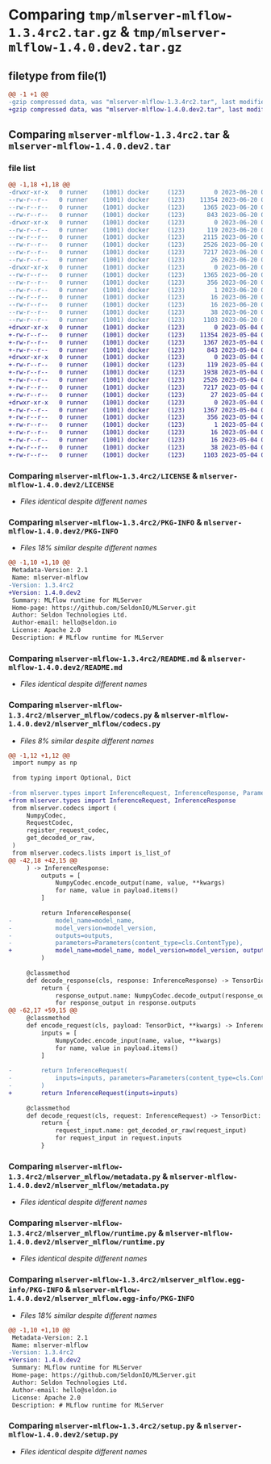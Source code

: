 # Comparing `tmp/mlserver-mlflow-1.3.4rc2.tar.gz` & `tmp/mlserver-mlflow-1.4.0.dev2.tar.gz`

## filetype from file(1)

```diff
@@ -1 +1 @@
-gzip compressed data, was "mlserver-mlflow-1.3.4rc2.tar", last modified: Tue Jun 20 09:09:44 2023, max compression
+gzip compressed data, was "mlserver-mlflow-1.4.0.dev2.tar", last modified: Thu May  4 09:30:52 2023, max compression
```

## Comparing `mlserver-mlflow-1.3.4rc2.tar` & `mlserver-mlflow-1.4.0.dev2.tar`

### file list

```diff
@@ -1,18 +1,18 @@
-drwxr-xr-x   0 runner    (1001) docker     (123)        0 2023-06-20 09:09:44.496017 mlserver-mlflow-1.3.4rc2/
--rw-r--r--   0 runner    (1001) docker     (123)    11354 2023-06-20 09:08:55.000000 mlserver-mlflow-1.3.4rc2/LICENSE
--rw-r--r--   0 runner    (1001) docker     (123)     1365 2023-06-20 09:09:44.496017 mlserver-mlflow-1.3.4rc2/PKG-INFO
--rw-r--r--   0 runner    (1001) docker     (123)      843 2023-06-20 09:08:55.000000 mlserver-mlflow-1.3.4rc2/README.md
-drwxr-xr-x   0 runner    (1001) docker     (123)        0 2023-06-20 09:09:44.492017 mlserver-mlflow-1.3.4rc2/mlserver_mlflow/
--rw-r--r--   0 runner    (1001) docker     (123)      119 2023-06-20 09:08:55.000000 mlserver-mlflow-1.3.4rc2/mlserver_mlflow/__init__.py
--rw-r--r--   0 runner    (1001) docker     (123)     2115 2023-06-20 09:08:55.000000 mlserver-mlflow-1.3.4rc2/mlserver_mlflow/codecs.py
--rw-r--r--   0 runner    (1001) docker     (123)     2526 2023-06-20 09:08:55.000000 mlserver-mlflow-1.3.4rc2/mlserver_mlflow/metadata.py
--rw-r--r--   0 runner    (1001) docker     (123)     7217 2023-06-20 09:08:55.000000 mlserver-mlflow-1.3.4rc2/mlserver_mlflow/runtime.py
--rw-r--r--   0 runner    (1001) docker     (123)       26 2023-06-20 09:08:55.000000 mlserver-mlflow-1.3.4rc2/mlserver_mlflow/version.py
-drwxr-xr-x   0 runner    (1001) docker     (123)        0 2023-06-20 09:09:44.496017 mlserver-mlflow-1.3.4rc2/mlserver_mlflow.egg-info/
--rw-r--r--   0 runner    (1001) docker     (123)     1365 2023-06-20 09:09:44.000000 mlserver-mlflow-1.3.4rc2/mlserver_mlflow.egg-info/PKG-INFO
--rw-r--r--   0 runner    (1001) docker     (123)      356 2023-06-20 09:09:44.000000 mlserver-mlflow-1.3.4rc2/mlserver_mlflow.egg-info/SOURCES.txt
--rw-r--r--   0 runner    (1001) docker     (123)        1 2023-06-20 09:09:44.000000 mlserver-mlflow-1.3.4rc2/mlserver_mlflow.egg-info/dependency_links.txt
--rw-r--r--   0 runner    (1001) docker     (123)       16 2023-06-20 09:09:44.000000 mlserver-mlflow-1.3.4rc2/mlserver_mlflow.egg-info/requires.txt
--rw-r--r--   0 runner    (1001) docker     (123)       16 2023-06-20 09:09:44.000000 mlserver-mlflow-1.3.4rc2/mlserver_mlflow.egg-info/top_level.txt
--rw-r--r--   0 runner    (1001) docker     (123)       38 2023-06-20 09:09:44.496017 mlserver-mlflow-1.3.4rc2/setup.cfg
--rw-r--r--   0 runner    (1001) docker     (123)     1103 2023-06-20 09:08:55.000000 mlserver-mlflow-1.3.4rc2/setup.py
+drwxr-xr-x   0 runner    (1001) docker     (123)        0 2023-05-04 09:30:52.716329 mlserver-mlflow-1.4.0.dev2/
+-rw-r--r--   0 runner    (1001) docker     (123)    11354 2023-05-04 09:30:02.000000 mlserver-mlflow-1.4.0.dev2/LICENSE
+-rw-r--r--   0 runner    (1001) docker     (123)     1367 2023-05-04 09:30:52.716329 mlserver-mlflow-1.4.0.dev2/PKG-INFO
+-rw-r--r--   0 runner    (1001) docker     (123)      843 2023-05-04 09:30:02.000000 mlserver-mlflow-1.4.0.dev2/README.md
+drwxr-xr-x   0 runner    (1001) docker     (123)        0 2023-05-04 09:30:52.716329 mlserver-mlflow-1.4.0.dev2/mlserver_mlflow/
+-rw-r--r--   0 runner    (1001) docker     (123)      119 2023-05-04 09:30:02.000000 mlserver-mlflow-1.4.0.dev2/mlserver_mlflow/__init__.py
+-rw-r--r--   0 runner    (1001) docker     (123)     1938 2023-05-04 09:30:02.000000 mlserver-mlflow-1.4.0.dev2/mlserver_mlflow/codecs.py
+-rw-r--r--   0 runner    (1001) docker     (123)     2526 2023-05-04 09:30:02.000000 mlserver-mlflow-1.4.0.dev2/mlserver_mlflow/metadata.py
+-rw-r--r--   0 runner    (1001) docker     (123)     7217 2023-05-04 09:30:02.000000 mlserver-mlflow-1.4.0.dev2/mlserver_mlflow/runtime.py
+-rw-r--r--   0 runner    (1001) docker     (123)       27 2023-05-04 09:30:02.000000 mlserver-mlflow-1.4.0.dev2/mlserver_mlflow/version.py
+drwxr-xr-x   0 runner    (1001) docker     (123)        0 2023-05-04 09:30:52.716329 mlserver-mlflow-1.4.0.dev2/mlserver_mlflow.egg-info/
+-rw-r--r--   0 runner    (1001) docker     (123)     1367 2023-05-04 09:30:52.000000 mlserver-mlflow-1.4.0.dev2/mlserver_mlflow.egg-info/PKG-INFO
+-rw-r--r--   0 runner    (1001) docker     (123)      356 2023-05-04 09:30:52.000000 mlserver-mlflow-1.4.0.dev2/mlserver_mlflow.egg-info/SOURCES.txt
+-rw-r--r--   0 runner    (1001) docker     (123)        1 2023-05-04 09:30:52.000000 mlserver-mlflow-1.4.0.dev2/mlserver_mlflow.egg-info/dependency_links.txt
+-rw-r--r--   0 runner    (1001) docker     (123)       16 2023-05-04 09:30:52.000000 mlserver-mlflow-1.4.0.dev2/mlserver_mlflow.egg-info/requires.txt
+-rw-r--r--   0 runner    (1001) docker     (123)       16 2023-05-04 09:30:52.000000 mlserver-mlflow-1.4.0.dev2/mlserver_mlflow.egg-info/top_level.txt
+-rw-r--r--   0 runner    (1001) docker     (123)       38 2023-05-04 09:30:52.716329 mlserver-mlflow-1.4.0.dev2/setup.cfg
+-rw-r--r--   0 runner    (1001) docker     (123)     1103 2023-05-04 09:30:02.000000 mlserver-mlflow-1.4.0.dev2/setup.py
```

### Comparing `mlserver-mlflow-1.3.4rc2/LICENSE` & `mlserver-mlflow-1.4.0.dev2/LICENSE`

 * *Files identical despite different names*

### Comparing `mlserver-mlflow-1.3.4rc2/PKG-INFO` & `mlserver-mlflow-1.4.0.dev2/PKG-INFO`

 * *Files 18% similar despite different names*

```diff
@@ -1,10 +1,10 @@
 Metadata-Version: 2.1
 Name: mlserver-mlflow
-Version: 1.3.4rc2
+Version: 1.4.0.dev2
 Summary: MLflow runtime for MLServer
 Home-page: https://github.com/SeldonIO/MLServer.git
 Author: Seldon Technologies Ltd.
 Author-email: hello@seldon.io
 License: Apache 2.0
 Description: # MLflow runtime for MLServer
```

### Comparing `mlserver-mlflow-1.3.4rc2/README.md` & `mlserver-mlflow-1.4.0.dev2/README.md`

 * *Files identical despite different names*

### Comparing `mlserver-mlflow-1.3.4rc2/mlserver_mlflow/codecs.py` & `mlserver-mlflow-1.4.0.dev2/mlserver_mlflow/codecs.py`

 * *Files 8% similar despite different names*

```diff
@@ -1,12 +1,12 @@
 import numpy as np
 
 from typing import Optional, Dict
 
-from mlserver.types import InferenceRequest, InferenceResponse, Parameters
+from mlserver.types import InferenceRequest, InferenceResponse
 from mlserver.codecs import (
     NumpyCodec,
     RequestCodec,
     register_request_codec,
     get_decoded_or_raw,
 )
 from mlserver.codecs.lists import is_list_of
@@ -42,18 +42,15 @@
     ) -> InferenceResponse:
         outputs = [
             NumpyCodec.encode_output(name, value, **kwargs)
             for name, value in payload.items()
         ]
 
         return InferenceResponse(
-            model_name=model_name,
-            model_version=model_version,
-            outputs=outputs,
-            parameters=Parameters(content_type=cls.ContentType),
+            model_name=model_name, model_version=model_version, outputs=outputs
         )
 
     @classmethod
     def decode_response(cls, response: InferenceResponse) -> TensorDict:
         return {
             response_output.name: NumpyCodec.decode_output(response_output)
             for response_output in response.outputs
@@ -62,17 +59,15 @@
     @classmethod
     def encode_request(cls, payload: TensorDict, **kwargs) -> InferenceRequest:
         inputs = [
             NumpyCodec.encode_input(name, value, **kwargs)
             for name, value in payload.items()
         ]
 
-        return InferenceRequest(
-            inputs=inputs, parameters=Parameters(content_type=cls.ContentType)
-        )
+        return InferenceRequest(inputs=inputs)
 
     @classmethod
     def decode_request(cls, request: InferenceRequest) -> TensorDict:
         return {
             request_input.name: get_decoded_or_raw(request_input)
             for request_input in request.inputs
         }
```

### Comparing `mlserver-mlflow-1.3.4rc2/mlserver_mlflow/metadata.py` & `mlserver-mlflow-1.4.0.dev2/mlserver_mlflow/metadata.py`

 * *Files identical despite different names*

### Comparing `mlserver-mlflow-1.3.4rc2/mlserver_mlflow/runtime.py` & `mlserver-mlflow-1.4.0.dev2/mlserver_mlflow/runtime.py`

 * *Files identical despite different names*

### Comparing `mlserver-mlflow-1.3.4rc2/mlserver_mlflow.egg-info/PKG-INFO` & `mlserver-mlflow-1.4.0.dev2/mlserver_mlflow.egg-info/PKG-INFO`

 * *Files 18% similar despite different names*

```diff
@@ -1,10 +1,10 @@
 Metadata-Version: 2.1
 Name: mlserver-mlflow
-Version: 1.3.4rc2
+Version: 1.4.0.dev2
 Summary: MLflow runtime for MLServer
 Home-page: https://github.com/SeldonIO/MLServer.git
 Author: Seldon Technologies Ltd.
 Author-email: hello@seldon.io
 License: Apache 2.0
 Description: # MLflow runtime for MLServer
```

### Comparing `mlserver-mlflow-1.3.4rc2/setup.py` & `mlserver-mlflow-1.4.0.dev2/setup.py`

 * *Files identical despite different names*

